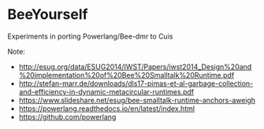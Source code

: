 # BeeYourself

Experiments in porting Powerlang/Bee-dmr to Cuis

Note:
- http://esug.org/data/ESUG2014/IWST/Papers/iwst2014_Design%20and%20implementation%20of%20Bee%20Smalltalk%20Runtime.pdf
- http://stefan-marr.de/downloads/dls17-pimas-et-al-garbage-collection-and-efficiency-in-dynamic-metacircular-runtimes.pdf
- https://www.slideshare.net/esug/bee-smalltalk-runtime-anchors-aweigh
- https://powerlang.readthedocs.io/en/latest/index.html
- https://github.com/powerlang


